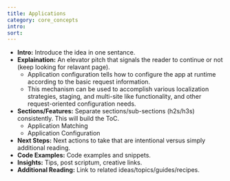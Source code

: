 ```yaml
---
title: Applications
category: core_concepts
intro: 
sort: 
---
```


- **Intro:** Introduce the idea in one sentance.
- **Explaination:** An elevator pitch that signals the reader to continue or not (keep looking for relavant page).
    - Application configuration tells how to configure the app at runtime according to the basic request information.
    - This mechanism can be used to accomplish various localization strategies, staging, and multi-site like functionality, and other request-oriented configuration needs.
- **Sections/Features:** Separate sections/sub-sections (h2s/h3s) consistently. This will build the ToC.
    - Application Matching
    - Application Configuration
- **Next Steps:** Next actions to take that are intentional versus simply additional reading.
- **Code Examples:** Code examples and snippets.
- **Insights:** Tips, post scriptum, creative links.
- **Additional Reading:** Link to related ideas/topics/guides/recipes.
